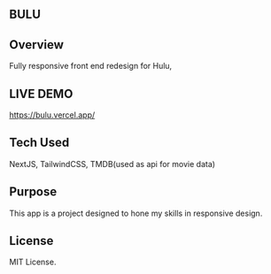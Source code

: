 ## BULU

## Overview

Fully responsive front end redesign for Hulu,

## LIVE DEMO
https://bulu.vercel.app/

## Tech Used
NextJS, TailwindCSS, TMDB(used as api for movie data)

## Purpose
This app is a project designed to hone my skills in responsive design.

## License
MIT License.
